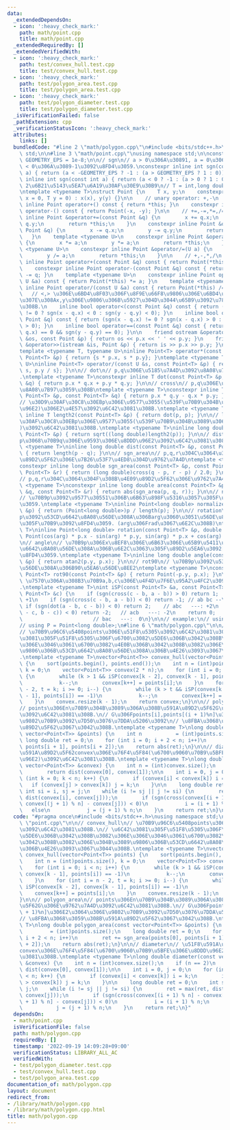 ```yaml
---
data:
  _extendedDependsOn:
  - icon: ':heavy_check_mark:'
    path: math/point.cpp
    title: math/point.cpp
  _extendedRequiredBy: []
  _extendedVerifiedWith:
  - icon: ':heavy_check_mark:'
    path: test/convex_hull.test.cpp
    title: test/convex_hull.test.cpp
  - icon: ':heavy_check_mark:'
    path: test/polygon_area.test.cpp
    title: test/polygon_area.test.cpp
  - icon: ':heavy_check_mark:'
    path: test/polygon_diameter.test.cpp
    title: test/polygon_diameter.test.cpp
  _isVerificationFailed: false
  _pathExtension: cpp
  _verificationStatusIcon: ':heavy_check_mark:'
  attributes:
    links: []
  bundledCode: "#line 2 \"math/polygon.cpp\"\n#include <bits/stdc++.h>\nusing namespace\
    \ std;\n\n#line 3 \"math/point.cpp\"\nusing namespace std;\n\nconstexpr long double\
    \ GEOMETRY_EPS = 1e-8;\n\n// sgn\n// a > 0\u306A\u30891, a = 0\u306A\u30890,a\
    \ < 0\u306A\u3089-1\u3092\u8FD4\u3059.\nconstexpr inline int sgn(const long double\
    \ a) { return (a < -GEOMETRY_EPS ? -1 : (a > GEOMETRY_EPS ? 1 : 0)); }\nconstexpr\
    \ inline int sgn(const int a) { return (a < 0 ? -1 : (a > 0 ? 1 : 0)); }\n\n//\
    \ 2\u6B21\u5143\u5EA7\u6A19\u30AF\u30E9\u30B9\n// T = int,long double\u306A\u3069\
    \ntemplate <typename T>\nstruct Point {\n    T x, y;\n    constexpr inline Point(T\
    \ x = 0, T y = 0) : x(x), y(y) {}\n\n    // unary operator: +,-\n    constexpr\
    \ inline Point operator+() const { return *this; }\n    constexpr inline Point\
    \ operator-() const { return Point(-x, -y); }\n\n    // +=,-=,*=,/=\n    constexpr\
    \ inline Point &operator+=(const Point &q) {\n        x += q.x;\n        y +=\
    \ q.y;\n        return *this;\n    }\n    constexpr inline Point &operator-=(const\
    \ Point &q) {\n        x -= q.x;\n        y -= q.y;\n        return *this;\n \
    \   }\n    template <typename U>\n    constexpr inline Point &operator*=(U a)\
    \ {\n        x *= a;\n        y *= a;\n        return *this;\n    }\n    template\
    \ <typename U>\n    constexpr inline Point &operator/=(U a) {\n        x /= a;\n\
    \        y /= a;\n        return *this;\n    }\n\n    // +,-,*,/\n    constexpr\
    \ inline Point operator+(const Point &q) const { return Point(*this) += q; }\n\
    \    constexpr inline Point operator-(const Point &q) const { return Point(*this)\
    \ -= q; }\n    template <typename U>\n    constexpr inline Point operator*(const\
    \ U &a) const { return Point(*this) *= a; }\n    template <typename U>\n    constexpr\
    \ inline Point operator/(const U &a) const { return Point(*this) /= a; }\n\n \
    \   // <,> \u306E\u6BD4\u8F03\u306F\u8F9E\u66F8\u9806\u306E\u6BD4\u8F03, \u3064\
    \u307E\u308Ax,y\u306E\u9806\u306B\u5927\u304D\u3044\u65B9\u3092\u78BA\u8A8D\u3059\
    \u308B.\n    inline bool operator<(const Point &q) const { return (sgn(x - q.x)\
    \ != 0 ? sgn(x - q.x) < 0 : sgn(y - q.y) < 0); }\n    inline bool operator>(const\
    \ Point &q) const { return (sgn(x - q.x) != 0 ? sgn(x - q.x) > 0 : sgn(y - q.y)\
    \ > 0); }\n    inline bool operator==(const Point &q) const { return (sgn(x -\
    \ q.x) == 0 && sgn(y - q.y) == 0); }\n\n    friend ostream &operator<<(ostream\
    \ &os, const Point &p) { return os << p.x << ' ' << p.y; }\n    friend istream\
    \ &operator>>(istream &is, Point &p) { return is >> p.x >> p.y; }\n};\n\n// *,/\n\
    template <typename T, typename U>\ninline Point<T> operator*(const U &s, const\
    \ Point<T> &p) { return {s * p.x, s * p.y}; }\ntemplate <typename T, typename\
    \ U>\ninline Point<T> operator/(const U &s, const Point<T> &p) { return {p.x /\
    \ s, p.y / s}; }\n\n// dot\n// p,q\u306E\u5185\u7A4D\u3092\u8A08\u7B97\u3059\u308B\
    .\ntemplate <typename T>\nconstexpr inline T dot(const Point<T> &p, const Point<T>\
    \ &q) { return p.x * q.x + p.y * q.y; }\n\n// cross\n// p,q\u306E\u5916\u7A4D\u3092\
    \u8A08\u7B97\u3059\u308B\ntemplate <typename T>\nconstexpr inline T cross(const\
    \ Point<T> &p, const Point<T> &q) { return p.x * q.y - q.x * p.y; }\n\n// length2\n\
    // \u30D9\u30AF\u30C8\u30EBp\u306E\u9577\u3055(\u539F\u70B9\u304B\u3089\u306E\u8DDD\
    \u96E2)\u306E2\u4E57\u3092\u6C42\u3081\u308B.\ntemplate <typename T>\nconstexpr\
    \ inline T length2(const Point<T> &p) { return dot(p, p); }\n\n// length\n// \u30D9\
    \u30AF\u30C8\u30EBp\u306E\u9577\u3055(\u539F\u70B9\u304B\u3089\u306E\u8DDD\u96E2\
    )\u3092\u6C42\u3081\u308B.\ntemplate <typename T>\ninline long double length(const\
    \ Point<T> &p) { return sqrt((long double)length2(p)); }\n\n// dist\n// \u70B9\
    p\u3068\u70B9q\u306E\u9593\u306E\u8DDD\u96E2\u3092\u6C42\u3081\u308B.\ntemplate\
    \ <typename T>\ninline long double dist(const Point<T> &p, const Point<T> &q)\
    \ { return length(p - q); }\n\n// sgn_area\n// p,q,r\u304C\u3064\u304F\u308B\u4E09\
    \u89D2\u5F62\u306E\u7B26\u53F7\u4ED8\u304D\u9762\u7A4D\ntemplate <typename T>\n\
    constexpr inline long double sgn_area(const Point<T> &p, const Point<T> &q, const\
    \ Point<T> &r) { return (long double)cross(q - p, r - p) / 2.0; }\n\n// area\n\
    // p,q,r\u304C\u3064\u304F\u308B\u4E09\u89D2\u5F62\u306E\u9762\u7A4D\ntemplate\
    \ <typename T>\nconstexpr inline long double area(const Point<T> &p, const Point<T>\
    \ &q, const Point<T> &r) { return abs(sgn_area(p, q, r)); }\n\n// normalize\n\
    // \u70B9p\u3092\u9577\u30551\u306B\u6B63\u898F\u5316\u3057\u305F\u70B9\u3092\u8FD4\
    \u3059.\ntemplate <typename T>\ninline Point<long double> normalize(const Point<T>\
    \ &p) { return (Point<long double>)p / length(p); }\n\n// rotation\n// \u70B9\
    p\u3092\u53CD\u6642\u8A08\u56DE\u308A\u306Barg\u3060\u3051\u56DE\u8EE2\u3055\u305B\
    \u305F\u70B9\u3092\u8FD4\u3059. (arg\u306Frad\u3067\u6E2C\u308B)\ntemplate <typename\
    \ T>\ninline Point<long double> rotation(const Point<T> &p, double arg) { return\
    \ Point(cos(arg) * p.x - sin(arg) * p.y, sin(arg) * p.x + cos(arg) * p.y); }\n\
    \n// angle\n// \u70B9p\u306Ex\u8EF8\u306E\u6B63\u306E\u65B9\u5411\u304B\u3089\u53CD\
    \u6642\u8A08\u56DE\u308A\u306B\u6E2C\u3063\u305F\u89D2\u5EA6\u3092[-pi,pi]\u3067\
    \u8FD4\u3059.\ntemplate <typename T>\ninline long double angle(const Point<T>\
    \ &p) { return atan2(p.y, p.x); }\n\n// rot90\n// \u70B9p\u3092\u53CD\u6642\u8A08\
    \u56DE\u308A\u306B90\u5EA6\u56DE\u8EE2\ntemplate <typename T>\nconstexpr inline\
    \ Point<T> rot90(const Point<T> &p) { return Point(-p.y, p.x); }\n\n// iSP\n//\
    \ \u7570\u306A\u308B3\u70B9a,b,c\u306E\u4F4D\u7F6E\u95A2\u4FC2\u3092\u8FD4\u3059\
    .\ntemplate <typename T>\nint iSP(const Point<T> &a, const Point<T> &b, const\
    \ Point<T> &c) {\n    if (sgn(cross(c - b, a - b)) > 0) return 1;  // ab bc __/:\
    \ +1\n    if (sgn(cross(c - b, a - b)) < 0) return -1; // ab bc --\\: -1\n   \
    \ if (sgn(dot(a - b, c - b)) < 0) return 2;    // abc   ---: +2\n    if (sgn(dot(a\
    \ - c, b - c)) < 0) return -2;   // acb   ---: -2\n    return 0;             \
    \                       // bac   ---:  0\n}\n\n// example:\n// using P = Point<int>;\n\
    // using P = Point<long double>;\n#line 6 \"math/polygon.cpp\"\n\n// convex_hull\n\
    // \u70B9\u96C6\u5408points\u306E\u51F8\u5305\u3092\u6C42\u3081\u308B.\n// \u6C42\
    \u3081\u305F\u51F8\u5305\u306F\u6700\u3082\u5DE6\u306B\u3042\u308B\u3082\u306E\
    \u306E\u3046\u3061\u6700\u3082\u4E0B\u306B\u3042\u308B\u3082\u306E\u304B\u3089\
    \u9806\u306B\u53CD\u6642\u8A08\u56DE\u308A\u306B\u4E26\u3093\u3067\u3044\u308B\
    .\ntemplate <typename T>\nvector<Point<T>> convex_hull(vector<Point<T>> points)\
    \ {\n    sort(points.begin(), points.end());\n    int n = (int)points.size(),\
    \ k = 0;\n    vector<Point<T>> convex(2 * n);\n    for (int i = 0; i < n; i++)\
    \ {\n        while (k > 1 && iSP(convex[k - 2], convex[k - 1], points[i]) == -1)\n\
    \            k--;\n        convex[k++] = points[i];\n    }\n    for (int i = n\
    \ - 2, t = k; i >= 0; i--) {\n        while (k > t && iSP(convex[k - 2], convex[k\
    \ - 1], points[i]) == -1)\n            k--;\n        convex[k++] = points[i];\n\
    \    }\n    convex.resize(k - 1);\n    return convex;\n}\n\n// polygon_area\n\
    // points\u306En\u70B9\u304B\u3089\u306A\u308B\u591A\u89D2\u5F62G\u306E\u9762\u7A4D\
    \u3092\u6C42\u3081\u308B.\n// G\u306Fpoints[i],points[(i + 1)%n]\u306E2\u3064\u306E\
    \u9802\u70B9\u3092\u7D50\u3076\u7DDA\u5206\u3092\n// \u8FBA\u3068\u3059\u308B\u591A\
    \u89D2\u5F62\u3067\u3042\u308B.\ntemplate <typename T>\nlong double polygon_area(const\
    \ vector<Point<T>> &points) {\n    int n           = (int)points.size();\n   \
    \ long double ret = 0;\n    for (int i = 0; i + 2 < n; i++)\n        ret += sgn_area(points[0],\
    \ points[i + 1], points[i + 2]);\n    return abs(ret);\n}\n\n// diameter\n// \u51F8\
    \u591A\u89D2\u5F62convex\u306E\u76F4\u5F84(\u6700\u9060\u70B9\u5BFE\u306E\u8DDD\
    \u96E2)\u3092\u6C42\u3081\u308B.\ntemplate <typename T>\nlong double diameter(const\
    \ vector<Point<T>> &convex) {\n    int n = (int)convex.size();\n    if (n == 2)\n\
    \        return dist(convex[0], convex[1]);\n\n    int i = 0, j = 0;\n    for\
    \ (int k = 0; k < n; k++) {\n        if (convex[i] < convex[k]) i = k;\n     \
    \   if (convex[j] > convex[k]) j = k;\n    }\n\n    long double ret = 0;\n   \
    \ int si = i, sj = j;\n    while (i != sj || j != si) {\n        ret = max(ret,\
    \ dist(convex[i], convex[j]));\n        if (sgn(cross(convex[(i + 1) % n] - convex[i],\
    \ convex[(j + 1) % n] - convex[j])) < 0)\n            i = (i + 1) % n;\n     \
    \   else\n            j = (j + 1) % n;\n    }\n    return ret;\n}\n"
  code: "#pragma once\n#include <bits/stdc++.h>\nusing namespace std;\n\n#include\
    \ \"point.cpp\"\n\n// convex_hull\n// \u70B9\u96C6\u5408points\u306E\u51F8\u5305\
    \u3092\u6C42\u3081\u308B.\n// \u6C42\u3081\u305F\u51F8\u5305\u306F\u6700\u3082\
    \u5DE6\u306B\u3042\u308B\u3082\u306E\u306E\u3046\u3061\u6700\u3082\u4E0B\u306B\
    \u3042\u308B\u3082\u306E\u304B\u3089\u9806\u306B\u53CD\u6642\u8A08\u56DE\u308A\
    \u306B\u4E26\u3093\u3067\u3044\u308B.\ntemplate <typename T>\nvector<Point<T>>\
    \ convex_hull(vector<Point<T>> points) {\n    sort(points.begin(), points.end());\n\
    \    int n = (int)points.size(), k = 0;\n    vector<Point<T>> convex(2 * n);\n\
    \    for (int i = 0; i < n; i++) {\n        while (k > 1 && iSP(convex[k - 2],\
    \ convex[k - 1], points[i]) == -1)\n            k--;\n        convex[k++] = points[i];\n\
    \    }\n    for (int i = n - 2, t = k; i >= 0; i--) {\n        while (k > t &&\
    \ iSP(convex[k - 2], convex[k - 1], points[i]) == -1)\n            k--;\n    \
    \    convex[k++] = points[i];\n    }\n    convex.resize(k - 1);\n    return convex;\n\
    }\n\n// polygon_area\n// points\u306En\u70B9\u304B\u3089\u306A\u308B\u591A\u89D2\
    \u5F62G\u306E\u9762\u7A4D\u3092\u6C42\u3081\u308B.\n// G\u306Fpoints[i],points[(i\
    \ + 1)%n]\u306E2\u3064\u306E\u9802\u70B9\u3092\u7D50\u3076\u7DDA\u5206\u3092\n\
    // \u8FBA\u3068\u3059\u308B\u591A\u89D2\u5F62\u3067\u3042\u308B.\ntemplate <typename\
    \ T>\nlong double polygon_area(const vector<Point<T>> &points) {\n    int n  \
    \         = (int)points.size();\n    long double ret = 0;\n    for (int i = 0;\
    \ i + 2 < n; i++)\n        ret += sgn_area(points[0], points[i + 1], points[i\
    \ + 2]);\n    return abs(ret);\n}\n\n// diameter\n// \u51F8\u591A\u89D2\u5F62\
    convex\u306E\u76F4\u5F84(\u6700\u9060\u70B9\u5BFE\u306E\u8DDD\u96E2)\u3092\u6C42\
    \u3081\u308B.\ntemplate <typename T>\nlong double diameter(const vector<Point<T>>\
    \ &convex) {\n    int n = (int)convex.size();\n    if (n == 2)\n        return\
    \ dist(convex[0], convex[1]);\n\n    int i = 0, j = 0;\n    for (int k = 0; k\
    \ < n; k++) {\n        if (convex[i] < convex[k]) i = k;\n        if (convex[j]\
    \ > convex[k]) j = k;\n    }\n\n    long double ret = 0;\n    int si = i, sj =\
    \ j;\n    while (i != sj || j != si) {\n        ret = max(ret, dist(convex[i],\
    \ convex[j]));\n        if (sgn(cross(convex[(i + 1) % n] - convex[i], convex[(j\
    \ + 1) % n] - convex[j])) < 0)\n            i = (i + 1) % n;\n        else\n \
    \           j = (j + 1) % n;\n    }\n    return ret;\n}"
  dependsOn:
  - math/point.cpp
  isVerificationFile: false
  path: math/polygon.cpp
  requiredBy: []
  timestamp: '2022-09-19 14:09:28+09:00'
  verificationStatus: LIBRARY_ALL_AC
  verifiedWith:
  - test/polygon_diameter.test.cpp
  - test/convex_hull.test.cpp
  - test/polygon_area.test.cpp
documentation_of: math/polygon.cpp
layout: document
redirect_from:
- /library/math/polygon.cpp
- /library/math/polygon.cpp.html
title: math/polygon.cpp
---
```

